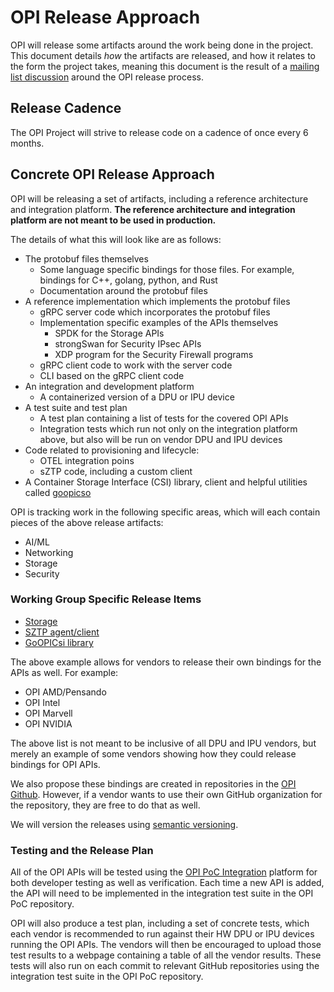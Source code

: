 # OPI Release Approach

OPI will release some artifacts around the work being done in the
project. This document details *how* the artifacts are released, and how it
relates to the form the project takes, meaning this document is the result of a
[mailing list discussion](https://lists.opiproject.org/g/tsc/message/30)
around the OPI release process.

## Release Cadence

The OPI Project will strive to release code on a cadence of once every 6
months.

## Concrete OPI Release Approach

OPI will be releasing a set of artifacts, including a reference architecture
and integration platform. **The reference architecture and integration platform
are not meant to be used in production.**

The details of what this will look like are as follows:

* The protobuf files themselves
  * Some language specific bindings for those files. For example, bindings for
    C++, golang, python, and Rust
  * Documentation around the protobuf files
* A reference implementation which implements the protobuf files
  * gRPC server code which incorporates the protobuf files
  * Implementation specific examples of the APIs themselves
    * SPDK for the Storage APIs
    * strongSwan for Security IPsec APIs
    * XDP program for the Security Firewall programs
  * gRPC client code to work with the server code
  * CLI based on the gRPC client code
* An integration and development platform
  * A containerized version of a DPU or IPU device
* A test suite and test plan
  * A test plan containing a list of tests for the covered OPI APIs
  * Integration tests which run not only on the integration platform above, but also
    will be run on vendor DPU and IPU devices
* Code related to provisioning and lifecycle:
  * OTEL integration poins
  * sZTP code, including a custom client
* A Container Storage Interface (CSI) library, client and helpful
  utilities called [goopicso](https://github.com/opiproject/goopicsi)

OPI is tracking work in the following specific areas, which will each contain
pieces of the above release artifacts:

* AI/ML
* Networking
* Storage
* Security

### Working Group Specific Release Items

* [Storage](https://github.com/opiproject/opi-api/tree/main/storage#deliverables)
* [SZTP agent/client](https://github.com/opiproject/sztp/releases)
* [GoOPICsi library](https://github.com/opiproject/goopicsi/releases)

The above example allows for vendors to release their own bindings for
the APIs as well. For example:

* OPI AMD/Pensando
* OPI Intel
* OPI Marvell
* OPI NVIDIA

The above list is not meant to be inclusive of all DPU and IPU vendors,
but merely an example of some vendors showing how they could release
bindings for OPI APIs.

We also propose these bindings are created in repositories in the
[OPI Github](https://github.com/opiproject). However, if a vendor wants to
use their own GitHub organization for the repository, they are free to do
that as well.

We will version the releases using [semantic versioning](https://semver.org).

### Testing and the Release Plan

All of the OPI APIs will be tested using the
[OPI PoC Integration](https://github.com/opiproject/opi-poc/tree/main/integration)
platform for both developer testing as well as verification. Each time a new
API is added, the API will need to be implemented in the integration test
suite in the OPI PoC repository.

OPI will also produce a test plan, including a set of concrete tests, which
each vendor is recommended to run against their HW DPU or IPU devices
running the OPI APIs. The vendors will then be encouraged to upload those
test results to a webpage containing a table of all the vendor results.
These tests will also run on each commit to relevant GitHub repositories
using the integration test suite in the OPI PoC repository.
